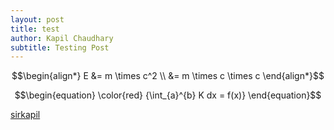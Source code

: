 ```yaml
---
layout: post
title: test
author: Kapil Chaudhary
subtitle: Testing Post
---
```

$$\begin{align*}
E &= m \times c^2  \\ &= m \times c \times c 
\end{align*}$$



$$\begin{equation}
\color{red} {\int_{a}^{b} K dx = f(x)}
\end{equation}$$

[sirkapil](/blog)

